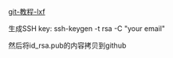 [git-教程-lxf](http://www.liaoxuefeng.com/wiki/0013739516305929606dd18361248578c67b8067c8c017b000)

生成SSH key:
ssh-keygen -t rsa -C "your email"

然后将id_rsa.pub的内容拷贝到github

